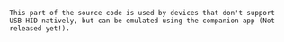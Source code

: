 <code>
This part of the source code is used by devices that don't support USB-HID natively, but can be emulated using the companion app (Not released yet!).
</code>